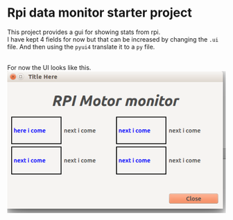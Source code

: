 # Rpi data monitor starter project

This project provides a gui for showing stats from rpi.
<br>
I have kept 4 fields for now but that can be increased by changing the `.ui` file.
And then using the `pyui4` translate it to a `py` file.

<br>
For now the UI looks like this.

<img src="i.png">
